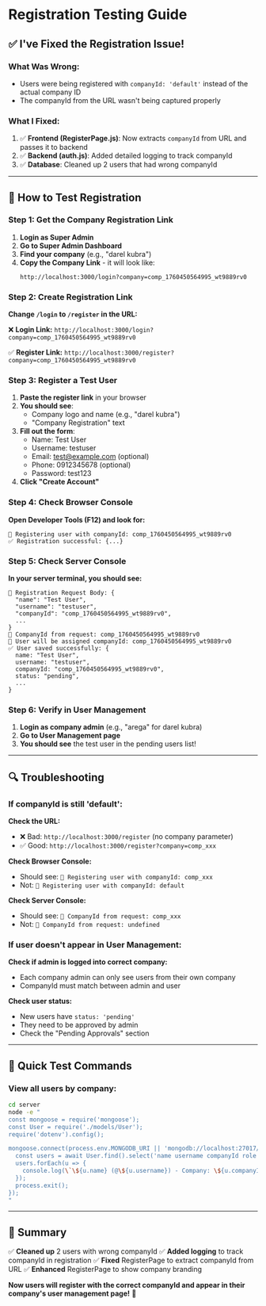 # Registration Testing Guide

## ✅ I've Fixed the Registration Issue!

### What Was Wrong:

- Users were being registered with `companyId: 'default'` instead of the actual company ID
- The companyId from the URL wasn't being captured properly

### What I Fixed:

1. ✅ **Frontend (RegisterPage.js)**: Now extracts `companyId` from URL and passes it to backend
2. ✅ **Backend (auth.js)**: Added detailed logging to track companyId
3. ✅ **Database**: Cleaned up 2 users that had wrong companyId

---

## 🧪 How to Test Registration

### Step 1: Get the Company Registration Link

1. **Login as Super Admin**
2. **Go to Super Admin Dashboard**
3. **Find your company** (e.g., "darel kubra")
4. **Copy the Company Link** - it will look like:
   ```
   http://localhost:3000/login?company=comp_1760450564995_wt9889rv0
   ```

### Step 2: Create Registration Link

**Change `/login` to `/register` in the URL:**

❌ **Login Link:** `http://localhost:3000/login?company=comp_1760450564995_wt9889rv0`

✅ **Register Link:** `http://localhost:3000/register?company=comp_1760450564995_wt9889rv0`

### Step 3: Register a Test User

1. **Paste the register link** in your browser
2. **You should see**:
   - Company logo and name (e.g., "darel kubra")
   - "Company Registration" text
3. **Fill out the form**:
   - Name: Test User
   - Username: testuser
   - Email: test@example.com (optional)
   - Phone: 0912345678 (optional)
   - Password: test123
4. **Click "Create Account"**

### Step 4: Check Browser Console

**Open Developer Tools (F12) and look for:**

```
📝 Registering user with companyId: comp_1760450564995_wt9889rv0
✅ Registration successful: {...}
```

### Step 5: Check Server Console

**In your server terminal, you should see:**

```
🔵 Registration Request Body: {
  "name": "Test User",
  "username": "testuser",
  "companyId": "comp_1760450564995_wt9889rv0",
  ...
}
🔵 CompanyId from request: comp_1760450564995_wt9889rv0
🔵 User will be assigned companyId: comp_1760450564995_wt9889rv0
✅ User saved successfully: {
  name: "Test User",
  username: "testuser",
  companyId: "comp_1760450564995_wt9889rv0",
  status: "pending",
  ...
}
```

### Step 6: Verify in User Management

1. **Login as company admin** (e.g., "arega" for darel kubra)
2. **Go to User Management page**
3. **You should see** the test user in the pending users list!

---

## 🔍 Troubleshooting

### If companyId is still 'default':

**Check the URL:**

- ❌ Bad: `http://localhost:3000/register` (no company parameter)
- ✅ Good: `http://localhost:3000/register?company=comp_xxx`

**Check Browser Console:**

- Should see: `📝 Registering user with companyId: comp_xxx`
- Not: `📝 Registering user with companyId: default`

**Check Server Console:**

- Should see: `🔵 CompanyId from request: comp_xxx`
- Not: `🔵 CompanyId from request: undefined`

### If user doesn't appear in User Management:

**Check if admin is logged into correct company:**

- Each company admin can only see users from their own company
- CompanyId must match between admin and user

**Check user status:**

- New users have `status: 'pending'`
- They need to be approved by admin
- Check the "Pending Approvals" section

---

## 🎯 Quick Test Commands

### View all users by company:

```bash
cd server
node -e "
const mongoose = require('mongoose');
const User = require('./models/User');
require('dotenv').config();

mongoose.connect(process.env.MONGODB_URI || 'mongodb://localhost:27017/notion-app').then(async () => {
  const users = await User.find().select('name username companyId role status');
  users.forEach(u => {
    console.log(\`\${u.name} (@\${u.username}) - Company: \${u.companyId} - Role: \${u.role} - Status: \${u.status}\`);
  });
  process.exit();
});
"
```

---

## 📝 Summary

✅ **Cleaned up** 2 users with wrong companyId
✅ **Added logging** to track companyId in registration
✅ **Fixed** RegisterPage to extract companyId from URL
✅ **Enhanced** RegisterPage to show company branding

**Now users will register with the correct companyId and appear in their company's user management page!** 🎉
